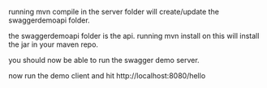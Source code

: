 running mvn compile in the server folder will create/update the swaggerdemoapi folder.

the swaggerdemoapi folder is the api.  running mvn install on this will install the jar in your maven repo.

you should now be able to run the swagger demo server.

now run the demo client and hit http://localhost:8080/hello